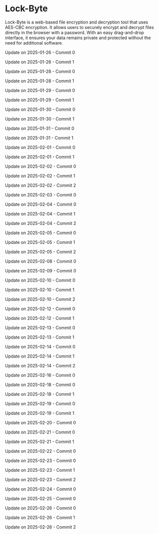 # Lock-Byte
Lock-Byte is a web-based file encryption and decryption tool that uses AES-CBC encryption. It allows users to securely encrypt and decrypt files directly in the browser with a password. With an easy drag-and-drop interface, it ensures your data remains private and protected without the need for additional software.

Update on 2025-01-26 - Commit 0

Update on 2025-01-26 - Commit 1

Update on 2025-01-28 - Commit 0

Update on 2025-01-28 - Commit 1

Update on 2025-01-29 - Commit 0

Update on 2025-01-29 - Commit 1

Update on 2025-01-30 - Commit 0

Update on 2025-01-30 - Commit 1

Update on 2025-01-31 - Commit 0

Update on 2025-01-31 - Commit 1

Update on 2025-02-01 - Commit 0

Update on 2025-02-01 - Commit 1

Update on 2025-02-02 - Commit 0

Update on 2025-02-02 - Commit 1

Update on 2025-02-02 - Commit 2

Update on 2025-02-03 - Commit 0

Update on 2025-02-04 - Commit 0

Update on 2025-02-04 - Commit 1

Update on 2025-02-04 - Commit 2

Update on 2025-02-05 - Commit 0

Update on 2025-02-05 - Commit 1

Update on 2025-02-05 - Commit 2

Update on 2025-02-08 - Commit 0

Update on 2025-02-09 - Commit 0

Update on 2025-02-10 - Commit 0

Update on 2025-02-10 - Commit 1

Update on 2025-02-10 - Commit 2

Update on 2025-02-12 - Commit 0

Update on 2025-02-12 - Commit 1

Update on 2025-02-13 - Commit 0

Update on 2025-02-13 - Commit 1

Update on 2025-02-14 - Commit 0

Update on 2025-02-14 - Commit 1

Update on 2025-02-14 - Commit 2

Update on 2025-02-16 - Commit 0

Update on 2025-02-18 - Commit 0

Update on 2025-02-18 - Commit 1

Update on 2025-02-19 - Commit 0

Update on 2025-02-19 - Commit 1

Update on 2025-02-20 - Commit 0

Update on 2025-02-21 - Commit 0

Update on 2025-02-21 - Commit 1

Update on 2025-02-22 - Commit 0

Update on 2025-02-23 - Commit 0

Update on 2025-02-23 - Commit 1

Update on 2025-02-23 - Commit 2

Update on 2025-02-24 - Commit 0

Update on 2025-02-25 - Commit 0

Update on 2025-02-26 - Commit 0

Update on 2025-02-26 - Commit 1

Update on 2025-02-26 - Commit 2
